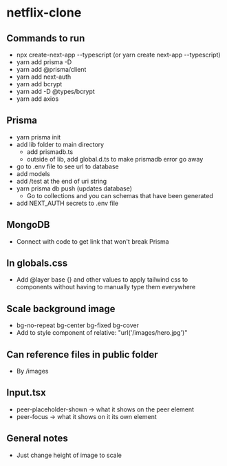 # netflix-clone

## Commands to run

- npx create-next-app --typescript (or yarn create next-app --typescript)
- yarn add prisma -D
- yarn add @prisma/client
- yarn add next-auth
- yarn add bcrypt
- yarn add -D @types/bcrypt
- yarn add axios

## Prisma

- yarn prisma init
- add lib folder to main directory
  - add prismadb.ts
  - outside of lib, add global.d.ts to make prismadb error go away
- go to .env file to see url to database
- add models
- add /test at the end of uri string
- yarn prisma db push (updates database)
  - Go to collections and you can schemas that have been generated
- add NEXT_AUTH secrets to .env file

## MongoDB

- Connect with code to get link that won't break Prisma

## In globals.css

- Add @layer base {} and other values to apply tailwind css to components without having to manually type them everywhere

## Scale background image

- bg-no-repeat bg-center bg-fixed bg-cover
- Add to style component of relative: "url('/images/hero.jpg')"

## Can reference files in public folder

- By /images

## Input.tsx

- peer-placeholder-shown -> what it shows on the peer element
- peer-focus -> what it shows on it its own element

## General notes

- Just change height of image to scale
